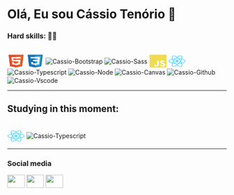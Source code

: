 # Olá, Eu sou Cássio Tenório 🤝

<div>
  
</div>

  
 ### Hard skills: 👨‍💻
<div style="display: inline_block"><br>
  <img align="center" alt="Cassio-HTML" height="30" width="40" src="https://raw.githubusercontent.com/devicons/devicon/master/icons/html5/html5-original.svg"/>
  <img align="center" alt="Cassio-CSS" height="30" width="40" src="https://raw.githubusercontent.com/devicons/devicon/master/icons/css3/css3-original.svg"/>
  <img align="center" alt="Cassio-Bootstrap" height="30" width="40" src="https://cdn.jsdelivr.net/gh/devicons/devicon/icons/bootstrap/bootstrap-original-wordmark.svg">
  <img align="center" alt="Cassio-Sass" height="30" width="40" src="https://cdn.jsdelivr.net/gh/devicons/devicon/icons/sass/sass-original.svg" />
  <img align="center" alt="Cassio-Js" height="30" width="40" src="https://raw.githubusercontent.com/devicons/devicon/master/icons/javascript/javascript-plain.svg"/>
  <img align="center" alt="Cassio-React" height="30" width="40" src="https://raw.githubusercontent.com/devicons/devicon/master/icons/react/react-original.svg"/>
  <img align="center" alt="Cassio-Typescript" height="30" width="40" src="https://cdn.jsdelivr.net/gh/devicons/devicon/icons/typescript/typescript-original.svg" />
  <img align="center" alt="Cassio-Node" height="30" width="40" src="https://cdn.jsdelivr.net/gh/devicons/devicon/icons/nodejs/nodejs-original-wordmark.svg" />
  <img align="center" alt="Cassio-Canvas" height="30" width="40" src="https://cdn.jsdelivr.net/gh/devicons/devicon/icons/canva/canva-original.svg" />
  <img align="center" alt="Cassio-Github" height="30" width="40" src="https://cdn.jsdelivr.net/gh/devicons/devicon/icons/github/github-original.svg" />
  <img align="center" alt="Cassio-Vscode" height="30" width="40" src="https://cdn.jsdelivr.net/gh/devicons/devicon/icons/vscode/vscode-original.svg" />  
</div>
  <hr>
  
  ## Studying in this moment:
<div style="display: inline_block"><br>
  <img align="center" alt="Cassio-React" height="30" width="40" src="https://raw.githubusercontent.com/devicons/devicon/master/icons/react/react-original.svg">
  <img align="center" alt="Cassio-Typescript" height="30" width="40" src="https://cdn.jsdelivr.net/gh/devicons/devicon/icons/typescript/typescript-original.svg" />
</div>

<hr>
  
  ### Social media
<div> 
  <a href="https://www.linkedin.com/in/cassiotenorio/" target="_blank"><img src="https://cdn.jsdelivr.net/gh/devicons/devicon/icons/linkedin/linkedin-original.svg" target="_blank" height="30" width="40"></a>     
  <a href="mailto:cassiotenoriosc@gmail.com" target="_blank"><img src="https://icongr.am/devicon/google-original.svg?size=128& color="black" height="30" width="40"></a>
  <a href="https://api.whatsapp.com/send?phone=+55+5521989560484" target="_blank"> <img src="https://icongr.am/jam/whatsapp.svg?size=128&color=14ff30" height="30" width="40"> </a>
</div>
